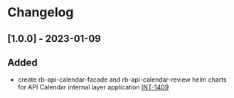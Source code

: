 # Changelog

## [1.0.0] - 2023-01-09
## Added
- create rb-api-calendar-facade and rb-api-calendar-review helm charts for API Calendar internal layer application
  [INT-1409](https://jira.inno.tech/browse/INT-1409) 

